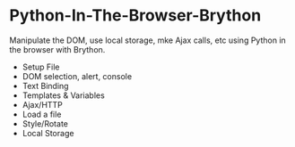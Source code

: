 # Python-In-The-Browser-Brython
Manipulate the DOM, use local storage, mke Ajax calls, etc using Python in the browser with Brython.

- Setup File
- DOM selection, alert, console
- Text Binding
- Templates & Variables
- Ajax/HTTP
- Load a file
- Style/Rotate
- Local Storage
